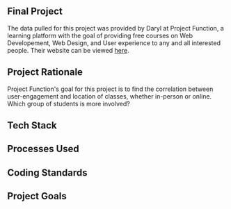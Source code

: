 ## Final Project
The data pulled for this project was provided by Daryl at Project Function, a learning platform with the goal of providing free courses on Web Developement, Web Design, and User experience to any and all interested people. Their website can be viewed [here](https://projectfunction.io/en-US/about).

## Project Rationale
Project Function's goal for this project is to find the correlation between user-engagement and location of classes, whether in-person or online. Which group of students is more involved? 

## Tech Stack

## Processes Used

## Coding Standards

## Project Goals

